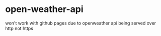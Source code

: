# open-weather-api
won't work with github pages due to openweather api being served over http not https
